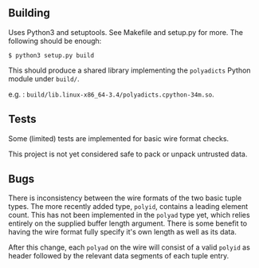 
## Building

Uses Python3 and setuptools.  See Makefile and setup.py for more.  The following should be enough:

    $ python3 setup.py build

This should produce a shared library implementing the `polyadicts` Python
module under `build/`.

e.g.
:  `build/lib.linux-x86_64-3.4/polyadicts.cpython-34m.so`.

## Tests

Some (limited) tests are implemented for basic wire format checks.

This project is not yet considered safe to pack or unpack untrusted data.

## Bugs

There is inconsistency between the wire formats of the two basic tuple types.
The more recently added type, `polyid`, contains a leading element count. This
has not been implemented in the `polyad` type yet, which relies entirely on the
supplied buffer length argument. There is some benefit to having the wire
format fully specify it's own length as well as its data.

After this change, each `polyad` on the wire will consist of a valid `polyid`
as header followed by the relevant data segments of each tuple entry.
